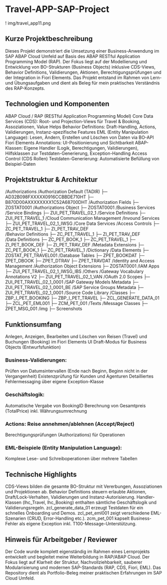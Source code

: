 # Travel-APP-SAP-Project

! img/travel_app11.png

## Kurze Projektbeschreibung
Dieses Projekt demonstriert die Umsetzung einer Business-Anwendung im SAP ABAP Cloud Umfeld auf Basis des ABAP RESTful Application Programming Model (RAP).
Der Fokus liegt auf der Modellierung und Entwicklung von BO-Strukturen (Business Objects) inklusive CDS-Views, Behavior Definitions, Validierungen, Aktionen, Berechtigungsprüfungen und der Integration in Fiori Elements.
Das Projekt entstand im Rahmen von Lern- und Übungsaufgaben und dient als Beleg für mein praktisches Verständnis des RAP-Konzepts.

## Technologien und Komponenten
ABAP Cloud / RAP (RESTful Application Programming Model)
Core Data Services (CDS): Root- und Projection-Views für Travel & Booking, Assoziationen, Value Helps
Behavior Definitions: Draft-Handling, Actions, Validierungen, Instanz-spezifische Features
EML (Entity Manipulation Language): Lesen, Ändern, Erstellen und Löschen von Daten via BO-API
Fiori Elements Annotations: UI-Positionierung und Sichtbarkeit
ABAP-Klassen: Eigene Handler (Logik, Berechtigungen, Validierungen), Hilfsklassen zur Testdaten-Generierung, Exception-Handling
Access Control (CDS Rollen)
Testdaten-Generierung: Automatisierte Befüllung von Beispiel-Daten

## Projektstruktur & Architektur
/Authorizations
  /Authorization Default (TADIR)
    ├─ AD32B098FXXXXX0916CCBBDE710HT
    ├─ B870D00AXXXXXXXX1C52A68700DHT
  /Authorization Fields
    ├─ ZOSTAT0001
  /Authorizations Object
    ├─ ZOSTAT0001
/Business Services
  /Service Bindings
    ├─ ZUI_PET_TRAVEL_02_1
  /Service Definitions
    ├─ ZUI_PET_TRAVEL_1
/Cloud Communication Management
  /Invound Services
    ├─ ZUI_PET_TRAVEL_02_1_IWSG
/Core Data Services
  /Access Controls
    ├─ ZC_PET_TRAVEL_1
    ├─ ZI_PET_TRAV_DEF    
  /Behavior Definitions 
    ├─ ZC_PET_TRAVEL_1
    ├─ ZI_PET_TRAV_DEF    
  /Data Definitions
    ├─ ZC_PET_BOOK_1
    ├─ ZC_PET_TRAVEL_1
    ├─ ZI_PET_BOOK_DEF
    ├─ ZI_PET_TRAV_DEF
  /Metadata Extensions
    ├─ ZC_PET_BOOK_1
    ├─ ZC_PET_TRAVEL_1
/Dictionary
  /Data Elements
    ├─ ZOSTAT_PET_TRAVEL001
  /Database Tables
    ├─ ZPET_BOOKDAT
    ├─ ZPET_DBOOK
    ├─ ZPET_DTRAV
    ├─ ZPET_TRAVDAT
/Identity and Access Management
  /Authorization Object Extensions
    ├─ ZOSTAT0001
  /IAM Apps
    ├─ ZUI_PET_TRAVEL_02_1_IWSG_IBS
/Others
  /Gateway Vocabulary Annotations V2
    ├─ ZUI_PET_TRAVEL_02_1_VAN
  /OAuth 2.0 Scopes
    ├─ ZUI_PET_TRAVEL_02_1_0001
  /SAP Gateway Models Metadata
    ├─ ZUI_PET_TRAVEL_02_1_0001_BE
  /SAP Service Groups Metadata
    ├─ ZUI_PET_TRAVEL_02_1_0001
/Source Code Library
  /Classes
    ├─ ZBP_I_PET_BOOKING
    ├─ ZBP_I_PET_TRAVEL
    ├─ ZCL_GENERATE_DATA_01
    ├─ ZCL_PET_EML001
    ├─ ZCM_PET_001
/Texts
  /Message Classes
    ├─ ZPET_MSG_001
/img
  ├─ Screenshots


## Funktionsumfang
Anlegen, Anzeigen, Bearbeiten und Löschen von Reisen (Travel) und Buchungen (Booking) im Fiori Elements UI
Draft-Modus für Business Objects (Entwurfsfunktion)
### Business-Validierungen:
Prüfen von Datumsintervallen (Ende nach Beginn, Beginn nicht in der Vergangenheit)
Existenzprüfung für Kunden und Agenturen
Detailliertes Fehlermessaging über eigene Exception-Klasse
### Geschäftslogik:
Automatische Vergabe von BookingID
Berechnung von Gesamtpreis (TotalPrice) inkl. Währungsumrechnung
### Actions: Reise annehmen/ablehnen (Accept/Reject)
Berechtigungsprüfungen (Authorizations) für Operationen
### EML-Beispiele (Entity Manipulation Language):
Komplexe Lese- und Schreiboperationen über mehrere Tabellen

## Technische Highlights
CDS-Views bilden die gesamte BO-Struktur mit Vererbungen, Assoziationen und Projektionen ab.
Behavior Definitions steuern erlaubte Aktionen, Draft/Lock-Verhalten, Validierungen und Instanz-Autorisierung.
Handler-Klassen (lhc_Travel, lhc_Booking) enthalten sämtliche Geschäftslogik und Validierungsregeln.
zcl_generate_data_01 erzeugt Testdaten für ein schnelles Onboarding und Demos.
zcl_pet_eml001 zeigt verschiedene EML-Szenarien (CRUD, Error-Handling etc.).
zcm_pet_001 kapselt Business-Fehler als eigene Exception inkl. T100-Message-Unterstützung.

## Hinweis für Arbeitgeber / Reviewer
Der Code wurde komplett eigenständig im Rahmen eines Lernprojekts entwickelt und begleitet meine Weiterbildung in RAP/ABAP Cloud.
Der Fokus liegt auf Klarheit der Struktur, Nachvollziehbarkeit, sauberer Modularisierung und modernen SAP-Standards (RAP, CDS, Fiori, EML).
Das Repository dient als Portfolio-Beleg meiner praktischen Erfahrungen im SAP Cloud Umfeld.

